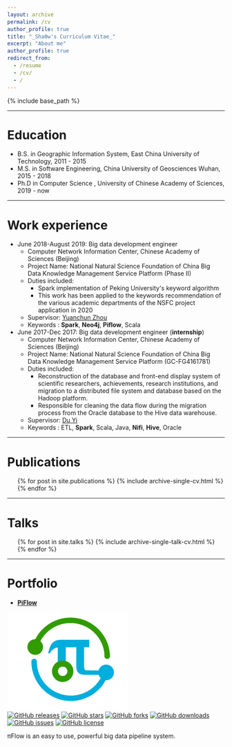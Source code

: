 ```yaml
---
layout: archive
permalink: /cv
author_profile: true
title: "_Sha0w's Curriculum Vitae_"
excerpt: "About me"
author_profile: true
redirect_from:
  - /resume
  - /cv/
  - /
---
```


{% include base_path %}

---
Education
======
* B.S. in Geographic Information System, East China University of Technology, 2011 - 2015
* M.S. in Software Engineering, China University of Geosciences Wuhan, 2015 - 2018
* Ph.D in Computer Science , University of Chinese Academy of Sciences, 2019 - now

---
Work experience
======
* June 2018-August 2019: Big data development engineer
  * Computer Network Information Center, Chinese Academy of Sciences (Beijing)
  * Project Name: National Natural Science Foundation of China Big Data Knowledge Management Service Platform (Phase II)
  * Duties included: 
    * Spark implementation of Peking University's keyword algorithm
    * This work has been applied to the keywords recommendation of the various academic departments of the NSFC project application in 2020
  * Supervisor: [Yuanchun Zhou](http://people.ucas.ac.cn/~zhouyuanchun)
  * Keywords : **Spark**, **Neo4j**, **Piflow**, Scala
* June 2017-Dec 2017: Big data development engineer (**internship**)
  * Computer Network Information Center, Chinese Academy of Sciences (Beijing)
  * Project Name: National Natural Science Foundation of China Big Data Knowledge Management Service Platform (GC-FG4161781)
  * Duties included: 
    * Reconstruction of the database and front-end display system of scientific researchers, achievements, research institutions, and migration to a distributed file system and database based on the Hadoop platform.
    * Responsible for cleaning the data flow during the migration process from the Oracle database to the Hive data warehouse.  
  * Supervisor: [Du Yi](http://people.ucas.ac.cn/~duyi)
  * Keywords : ETL, **Spark**, Scala, Java, **Nifi**, **Hive**, Oracle
  
---

Publications
======
  <ul>{% for post in site.publications %}
    {% include archive-single-cv.html %}
  {% endfor %}</ul>
  

---

Talks
======
  <ul>{% for post in site.talks %}
    {% include archive-single-talk-cv.html %}
  {% endfor %}</ul>
  

---

Portfolio
======
* [**PiFlow**](https://github.com/cas-bigdatalab/piflow) 


![](../images/piflowlogo.png)  
[![GitHub releases](https://img.shields.io/github/release/cas-bigdatalab/piflow.svg)](https://github.com/cas-bigdatalab/piflow/releases)
[![GitHub stars](https://img.shields.io/github/stars/cas-bigdatalab/piflow.svg)](https://github.com/cas-bigdatalab/piflow/stargazers)
[![GitHub forks](https://img.shields.io/github/forks/cas-bigdatalab/piflow.svg)](https://github.com/cas-bigdatalab/piflow/network)
[![GitHub downloads](https://img.shields.io/github/downloads/cas-bigdatalab/piflow/total.svg)](https://github.com/cas-bigdatalab/piflow/releases)
[![GitHub issues](https://img.shields.io/github/issues/cas-bigdatalab/piflow.svg)](https://github.com/cas-bigdatalab/piflow/issues)
[![GitHub license](https://img.shields.io/github/license/cas-bigdatalab/piflow.svg)](https://github.com/cas-bigdatalab/piflow/blob/master/LICENSE)

πFlow is an easy to use, powerful big data pipeline system.

[comment]: <> (Teaching)

[comment]: <> (======)

[comment]: <> (  <ul>{% for post in site.teaching %})

[comment]: <> (    {% include archive-single-cv.html %})

[comment]: <> (  {% endfor %}</ul>)
  
[comment]: <> (Service and leadership)

[comment]: <> (======)

[comment]: <> (* Currently signed in to 43 different slack teams)

